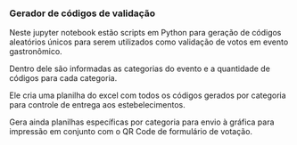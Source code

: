 ### Gerador de códigos de validação

Neste jupyter notebook estão scripts em Python para geração de códigos aleatórios únicos para serem utilizados como validação de votos em evento gastronômico.

Dentro dele são informadas as categorias do evento e a quantidade de códigos para cada categoria.

Ele cria uma planilha do excel com todos os códigos gerados por categoria para controle de entrega aos estebelecimentos.

Gera ainda planilhas específicas por categoria para envio à gráfica para impressão em conjunto com o QR Code de formulário de votação.